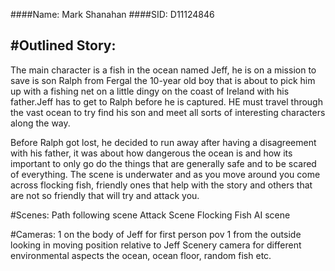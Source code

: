 
####Name: Mark Shanahan
####SID: D11124846



#Outlined Story:
--------------------------------------
The main character is a fish in the ocean named Jeff, he is on a mission to save is son Ralph from Fergal the 10-year old boy that is 
about to pick him up with a fishing net on a little dingy on the coast of Ireland with his father.Jeff has to get to Ralph before he is captured. 
HE must travel through the vast ocean to try find his son and meet all sorts of interesting characters along the way.

Before Ralph got lost, he decided to run away after having a disagreement with his father, it was about how dangerous the ocean is and
how its important to only go do the things that are generally safe and to be scared of everything.
The scene is underwater and as you move around you come across flocking fish, friendly ones that help with the story
and others that are not so friendly that will try and attack you.


#Scenes:
Path following scene
Attack Scene
Flocking Fish AI scene

#Cameras:
1 on the body of Jeff for first person pov
1 from the outside looking in moving position relative to Jeff
Scenery camera for different environmental aspects the ocean, ocean floor, random fish etc.
